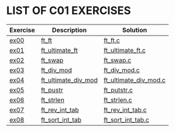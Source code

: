 # LIST OF C01 EXERCISES

|Exercise        |Description                    |Solution                     |
|-------------|-------------------------------|-----------------------------|
|[ex00](https://github.com/achrafelkhnissi/1337/blob/master/Piscine-2021/DAYS/C01/ex00)      |[ft_ft](https://github.com/achrafelkhnissi/1337/blob/master/Piscine-2021/DAYS/C01/ex00/README.d)          |[ft_ft.c](https://github.com/achrafelkhnissi/1337/blob/master/Piscine-2021/DAYS/C01/ex00/ft_ft.c) |
|[ex01](https://github.com/achrafelkhnissi/1337/blob/master/Piscine-2021/DAYS/C01/ex01)     |[ft_ultimate_ft](https://github.com/achrafelkhnissi/1337/blob/master/Piscine-2021/DAYS/C01/ex01/README.md)  |[ft_ultimate_ft.c](https://github.com/achrafelkhnissi/1337/blob/master/Piscine-2021/DAYS/C01/ex01/ft_ultimate_ft.c)  |
|[ex02](https://github.com/achrafelkhnissi/1337/blob/master/Piscine-2021/DAYS/C01/ex02)   |[ft_swap](https://github.com/achrafelkhnissi/1337/blob/master/Piscine-2021/DAYS/C01/ex02/README.md)           |[ft_swap.c](https://github.com/achrafelkhnissi/1337/blob/master/Piscine-2021/DAYS/C01/ex02/ft_swap.c)         |
|[ex03](https://github.com/achrafelkhnissi/1337/blob/master/Piscine-2021/DAYS/C01/ex03)   |[ft_div_mod](https://github.com/achrafelkhnissi/1337/blob/master/Piscine-2021/DAYS/C01/ex03/README.md)           |[ft_div_mod.c](https://github.com/achrafelkhnissi/1337/blob/master/Piscine-2021/DAYS/C01/ex03/ft_div_mod.c)      |
|[ex04](https://github.com/achrafelkhnissi/1337/blob/master/Piscine-2021/DAYS/C01/ex04)   |[ft_ultimate_div_mod](https://github.com/achrafelkhnissi/1337/blob/master/Piscine-2021/DAYS/C01/ex04/README.md)        |[ft_ultimate_div_mod.c](https://github.com/achrafelkhnissi/1337/blob/master/Piscine-2021/DAYS/C01/ex04/ft_ultimate_div_mod.c)  |
|[ex05](https://github.com/achrafelkhnissi/1337/blob/master/Piscine-2021/DAYS/C01/ex05)   |[ft_pustr](https://github.com/achrafelkhnissi/1337/blob/master/Piscine-2021/DAYS/C01/ex05/README.md)       |[ft_putstr.c](https://github.com/achrafelkhnissi/1337/blob/master/Piscine-2021/DAYS/C01/ex05/ft_putstr.c)       |
|[ex06](https://github.com/achrafelkhnissi/1337/blob/master/Piscine-2021/DAYS/C01/ex06)   |[ft_strlen](https://github.com/achrafelkhnissi/1337/blob/master/Piscine-2021/DAYS/C01/ex06/README.md)           |[ft_strlen.c](https://github.com/achrafelkhnissi/1337/blob/master/Piscine-2021/DAYS/C01/ex06/ft_strlen.c) |
|[ex07](https://github.com/achrafelkhnissi/1337/blob/master/Piscine-2021/DAYS/C01/ex07)   |[ft_rev_int_tab](https://github.com/achrafelkhnissi/1337/blob/master/Piscine-2021/DAYS/C01/ex07/README.md)        |[ft_rev_int_tab.c](https://github.com/achrafelkhnissi/1337/blob/master/Piscine-2021/DAYS/C01/ex07/ft_rev_int_tab.c)       |
|[ex08](https://github.com/achrafelkhnissi/1337/blob/master/Piscine-2021/DAYS/C01/ex08)   |[ft_sort_int_tab](https://github.com/achrafelkhnissi/1337/blob/master/Piscine-2021/DAYS/C01/ex08/README.md) |[ft_sort_int_tab.c](https://github.com/achrafelkhnissi/1337/blob/master/Piscine-2021/DAYS/C01/ex08/ft_sort_int_tab.c) |
